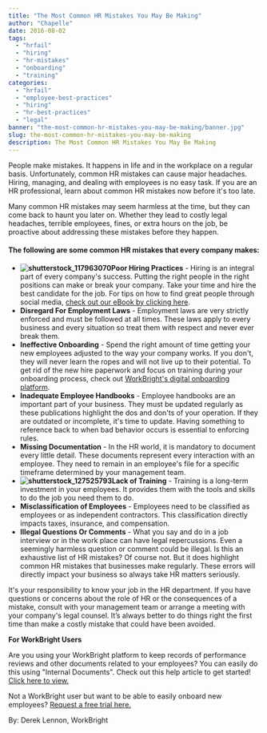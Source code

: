 ```yaml
---
title: "The Most Common HR Mistakes You May Be Making"
author: "Chapelle"
date: 2016-08-02
tags:
  - "hrfail"
  - "hiring"
  - "hr-mistakes"
  - "onboarding"
  - "training"
categories:
  - "hrfail"
  - "employee-best-practices"
  - "hiring"
  - "hr-best-practices"
  - "legal"
banner: "the-most-common-hr-mistakes-you-may-be-making/banner.jpg"
slug: the-most-common-hr-mistakes-you-may-be-making
description: The Most Common HR Mistakes You May Be Making
---
```

People make mistakes. It happens in life and in the workplace on a regular basis. Unfortunately, common HR mistakes can cause major headaches. Hiring, managing, and dealing with employees is no easy task. If you are an HR professional, learn about common HR mistakes now before it's too late.  
  
Many common HR mistakes may seem harmless at the time, but they can come back to haunt you later on. Whether they lead to costly legal headaches, terrible employees, fines, or extra hours on the job, be proactive about addressing these mistakes before they happen.

#### The following are some common HR mistakes that every company makes:

- **![shutterstock_117963070](/images/blog/the-most-common-hr-mistakes-you-may-be-making/shutterstock_117963070-300x239.jpg)Poor Hiring Practices** - Hiring is an integral part of every company's success. Putting the right people in the right positions can make or break your company. Take your time and hire the best candidate for the job. For tips on how to find great people through social media, [check out our eBook by clicking here](https://workbright.com/socialrecruiting/).
- **Disregard For Employment Laws** - Employment laws are very strictly enforced and must be followed at all times. These laws apply to every business and every situation so treat them with respect and never ever break them.
- **Ineffective Onboarding** - Spend the right amount of time getting your new employees adjusted to the way your company works. If you don't, they will never learn the ropes and will not live up to their potential. To get rid of the new hire paperwork and focus on training during your onboarding process, check out [WorkBright's digital onboarding platform](https://workbright.com/request-a-demo-thank-you/).
- **Inadequate Employee Handbooks** - Employee handbooks are an important part of your business. They must be updated regularly as these publications highlight the dos and don'ts of your operation. If they are outdated or incomplete, it's time to update. Having something to reference back to when bad behavior occurs is essential to enforcing rules.
- **Missing Documentation** - In the HR world, it is mandatory to document every little detail. These documents represent every interaction with an employee. They need to remain in an employee's file for a specific timeframe determined by your management team.
- **![shutterstock_127525793](/images/blog/the-most-common-hr-mistakes-you-may-be-making/shutterstock_127525793-300x276.jpg)Lack of Training** - Training is a long-term investment in your employees. It provides them with the tools and skills to do the job you need them to do.
- **Misclassification of Employees** - Employees need to be classified as employees or as independent contractors. This classification directly impacts taxes, insurance, and compensation.
- **Illegal Questions Or Comments** - What you say and do in a job interview or in the work place can have legal repercussions. Even a seemingly harmless question or comment could be illegal.
Is this an exhaustive list of HR mistakes? Of course not. But it does highlight common HR mistakes that businesses make regularly. These errors will directly impact your business so always take HR matters seriously.  
  
It's your responsibility to know your job in the HR department. If you have questions or concerns about the role of HR or the consequences of a mistake, consult with your management team or arrange a meeting with your company's legal counsel. It’s always better to do things right the first time than make a costly mistake that could have been avoided.  
  
**For WorkBright Users**  
  
Are you using your WorkBright platform to keep records of performance reviews and other documents related to your employees? You can easily do this using "Internal Documents". Check out this help article to get started! [Click here to view.](https://workbright.desk.com/customer/en/portal/articles/2433336-how-to-upload-or-import-a-pdf-scan-or-other-document-into-a-personnel-file)  
  
Not a WorkBright user but want to be able to easily onboard new employees? [Request a free trial here.](https://workbright.com/benefits-features/)  
  
By: Derek Lennon, WorkBright  
  
  
  


  
  


  
  



